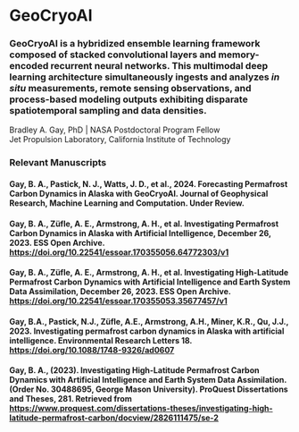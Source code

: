 # GeoCryoAI
### GeoCryoAI is a hybridized ensemble learning framework composed of stacked convolutional layers and memory-encoded recurrent neural networks. This multimodal deep learning architecture simultaneously ingests and analyzes _in situ_ measurements, remote sensing observations, and process-based modeling outputs exhibiting disparate spatiotemporal sampling and data densities.
Bradley A. Gay, PhD | NASA Postdoctoral Program Fellow </br>
Jet Propulsion Laboratory, California Institute of Technology
### Relevant Manuscripts
#### Gay, B. A., Pastick, N. J., Watts, J. D., et al., 2024. Forecasting Permafrost Carbon Dynamics in Alaska with GeoCryoAI. Journal of Geophysical Research, Machine Learning and Computation. Under Review.
#### Gay, B. A., Züfle, A. E., Armstrong, A. H., et al. Investigating Permafrost Carbon Dynamics in Alaska with Artificial Intelligence, December 26, 2023. ESS Open Archive. https://doi.org/10.22541/essoar.170355056.64772303/v1
#### Gay, B. A., Züfle, A. E., Armstrong, A. H., et al. Investigating High-Latitude Permafrost Carbon Dynamics with Artificial Intelligence and Earth System Data Assimilation, December 26, 2023. ESS Open Archive. https://doi.org/10.22541/essoar.170355053.35677457/v1
#### Gay, B.A., Pastick, N.J., Züfle, A.E., Armstrong, A.H., Miner, K.R., Qu, J.J., 2023. Investigating permafrost carbon dynamics in Alaska with artificial intelligence. Environmental Research Letters 18. https://doi.org/10.1088/1748-9326/ad0607
#### Gay, B. A., (2023). Investigating High-Latitude Permafrost Carbon Dynamics with Artificial Intelligence and Earth System Data Assimilation. (Order No. 30488695, George Mason University). ProQuest Dissertations and Theses, 281. Retrieved from https://www.proquest.com/dissertations-theses/investigating-high-latitude-permafrost-carbon/docview/2826111475/se-2
